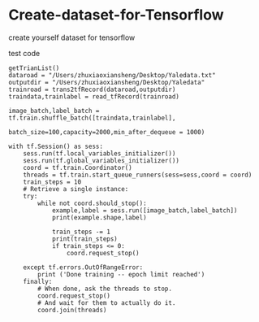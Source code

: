 # Create-dataset-for-Tensorflow
create yourself dataset for tensorflow


test code





    getTrianList()
    dataroad = "/Users/zhuxiaoxiansheng/Desktop/Yaledata.txt"
    outputdir = "/Users/zhuxiaoxiansheng/Desktop/Yaledata"
    trainroad = trans2tfRecord(dataroad,outputdir)
    traindata,trainlabel = read_tfRecord(trainroad)

    image_batch,label_batch = tf.train.shuffle_batch([traindata,trainlabel],
                                            batch_size=100,capacity=2000,min_after_dequeue = 1000) 
    
    with tf.Session() as sess:
        sess.run(tf.local_variables_initializer())
        sess.run(tf.global_variables_initializer())
        coord = tf.train.Coordinator()
        threads = tf.train.start_queue_runners(sess=sess,coord = coord)
        train_steps = 10  
        # Retrieve a single instance:  
        try:  
            while not coord.should_stop(): 
                example,label = sess.run([image_batch,label_batch])  
                print(example.shape,label)  
  
                train_steps -= 1  
                print(train_steps)  
                if train_steps <= 0:  
                    coord.request_stop()    
  
        except tf.errors.OutOfRangeError:  
            print ('Done training -- epoch limit reached')  
        finally:  
            # When done, ask the threads to stop. 
            coord.request_stop()  
            # And wait for them to actually do it.  
            coord.join(threads)      

    
